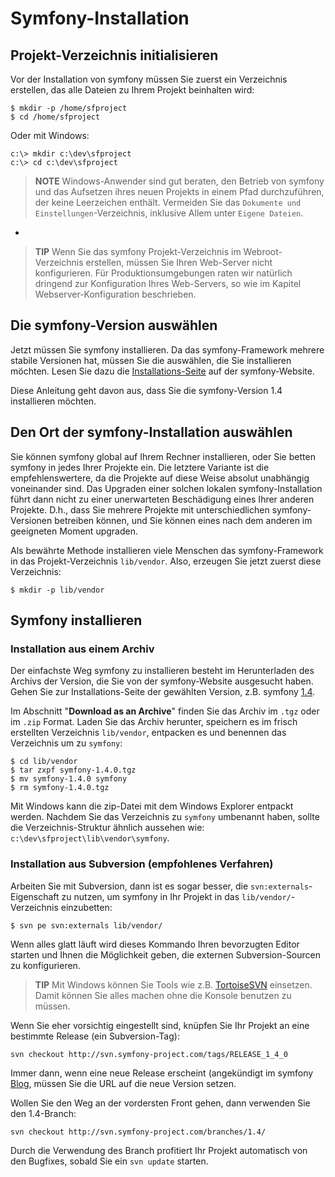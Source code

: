 Symfony-Installation
====================

Projekt-Verzeichnis initialisieren
----------------------------------

Vor der Installation von symfony müssen Sie zuerst ein Verzeichnis erstellen,
das alle Dateien zu Ihrem Projekt beinhalten wird:

    $ mkdir -p /home/sfproject
    $ cd /home/sfproject

Oder mit Windows:

    c:\> mkdir c:\dev\sfproject
    c:\> cd c:\dev\sfproject

>**NOTE**
>Windows-Anwender sind gut beraten, den Betrieb von symfony und das Aufsetzen
>ihres neuen Projekts in einem Pfad durchzuführen, der keine Leerzeichen
>enthält. Vermeiden Sie das `Dokumente und Einstellungen`-Verzeichnis, inklusive
>Allem unter `Eigene Dateien`.

-

>**TIP**
>Wenn Sie das symfony Projekt-Verzeichnis im Webroot-Verzeichnis erstellen,
>müssen Sie Ihren Web-Server nicht konfigurieren. Für Produktionsumgebungen
>raten wir natürlich dringend zur Konfiguration Ihres Web-Servers, so wie im
>Kapitel Webserver-Konfiguration beschrieben.

Die symfony-Version auswählen
-----------------------------

Jetzt müssen Sie symfony installieren. Da das symfony-Framework mehrere stabile
Versionen hat, müssen Sie die auswählen, die Sie installieren möchten. Lesen Sie
dazu die [Installations-Seite](http://www.symfony-project.org/installation) auf
der symfony-Website.

Diese Anleitung geht davon aus, dass Sie die symfony-Version 1.4 installieren möchten.

Den Ort der symfony-Installation auswählen
------------------------------------------

Sie können symfony global auf Ihrem Rechner installieren, oder Sie betten
symfony in jedes Ihrer Projekte ein. Die letztere Variante ist die
empfehlenswertere, da die Projekte auf diese Weise absolut unabhängig
voneinander sind. Das Upgraden einer solchen lokalen symfony-Installation führt
dann nicht zu einer unerwarteten Beschädigung eines Ihrer anderen Projekte.
D.h., dass Sie mehrere Projekte mit unterschiedlichen symfony-Versionen
betreiben können, und Sie können eines nach dem anderen im geeigneten Moment
upgraden.

Als bewährte Methode installieren viele Menschen das symfony-Framework in das
Projekt-Verzeichnis `lib/vendor`. Also, erzeugen Sie jetzt zuerst diese
Verzeichnis:

    $ mkdir -p lib/vendor

Symfony installieren
--------------------

### Installation aus einem Archiv

Der einfachste Weg symfony zu installieren besteht im Herunterladen des Archivs
der Version, die Sie von der symfony-Website ausgesucht haben. Gehen Sie zur
Installations-Seite der gewählten Version, z.B. symfony
[1.4](http://www.symfony-project.org/installation/1_4).

Im Abschnitt "**Download as an Archive**" finden Sie das Archiv im `.tgz` oder im `.zip`
Format. Laden Sie das Archiv herunter, speichern es im frisch erstellten
Verzeichnis `lib/vendor`, entpacken es und benennen das Verzeichnis um zu
`symfony`:

    $ cd lib/vendor
    $ tar zxpf symfony-1.4.0.tgz
    $ mv symfony-1.4.0 symfony
    $ rm symfony-1.4.0.tgz

Mit Windows kann die zip-Datei mit dem Windows Explorer entpackt werden. Nachdem
Sie das Verzeichnis zu `symfony` umbenannt haben, sollte die Verzeichnis-Struktur
ähnlich aussehen wie: `c:\dev\sfproject\lib\vendor\symfony`.

### Installation aus Subversion (empfohlenes Verfahren)

Arbeiten Sie mit Subversion, dann ist es sogar besser, die
`svn:externals`-Eigenschaft zu nutzen, um symfony in Ihr Projekt in das
`lib/vendor/`-Verzeichnis einzubetten:

    $ svn pe svn:externals lib/vendor/

Wenn alles glatt läuft wird dieses Kommando Ihren bevorzugten Editor starten und
Ihnen die Möglichkeit geben, die externen Subversion-Sourcen zu konfigurieren.

>**TIP**
>Mit Windows können Sie Tools wie z.B. [TortoiseSVN](http://tortoisesvn.net/)
>einsetzen. Damit können Sie alles machen ohne die Konsole benutzen zu müssen.

Wenn Sie eher vorsichtig eingestellt sind, knüpfen Sie Ihr Projekt an eine
bestimmte Release (ein Subversion-Tag):

    svn checkout http://svn.symfony-project.com/tags/RELEASE_1_4_0

Immer dann, wenn eine neue Release erscheint (angekündigt im symfony
[Blog](http://www.symfony-project.org/blog/), müssen Sie die URL auf die neue
Version setzen.

Wollen Sie den Weg an der vordersten Front gehen, dann verwenden Sie den
1.4-Branch:

    svn checkout http://svn.symfony-project.com/branches/1.4/

Durch die Verwendung des Branch profitiert Ihr Projekt automatisch von den
Bugfixes, sobald Sie ein `svn update` starten.

